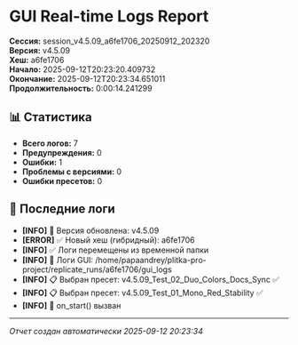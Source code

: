 # GUI Real-time Logs Report

**Сессия:** session_v4.5.09_a6fe1706_20250912_202320  
**Версия:** v4.5.09  
**Хеш:** a6fe1706  
**Начало:** 2025-09-12T20:23:20.409732  
**Окончание:** 2025-09-12T20:23:34.651011  
**Продолжительность:** 0:00:14.241299  

## 📊 Статистика

- **Всего логов:** 7
- **Предупреждения:** 0
- **Ошибки:** 1
- **Проблемы с версиями:** 0
- **Ошибки пресетов:** 0

## 📝 Последние логи

- **[INFO]** 🔄 Версия обновлена: v4.5.09
- **[ERROR]** ✅ Новый хеш (гибридный): a6fe1706
- **[INFO]** ✅ Логи перемещены из временной папки
- **[INFO]** 📁 Логи GUI: /home/papaandrey/plitka-pro-project/replicate_runs/a6fe1706/gui_logs
- **[INFO]** 📋 Выбран пресет: v4.5.09_Test_02_Duo_Colors_Docs_Sync ✅
- **[INFO]** 📋 Выбран пресет: v4.5.09_Test_01_Mono_Red_Stability ✅
- **[INFO]** 🔄 on_start() вызван

---
*Отчет создан автоматически 2025-09-12 20:23:34*